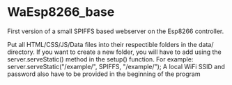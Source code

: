 # WaEsp8266_base
First version of a small SPIFFS based webserver on the Esp8266 controller.

Put all HTML/CSS/JS/Data files into their respectible folders in the data/ directory.
If you want to create a new folder, you will have to add using the server.serveStatic() method in the setup() function.
For example: server.serveStatic("/example/", SPIFFS, "/example/");
A local WiFi SSID and password also have to be provided in the beginning of the program

